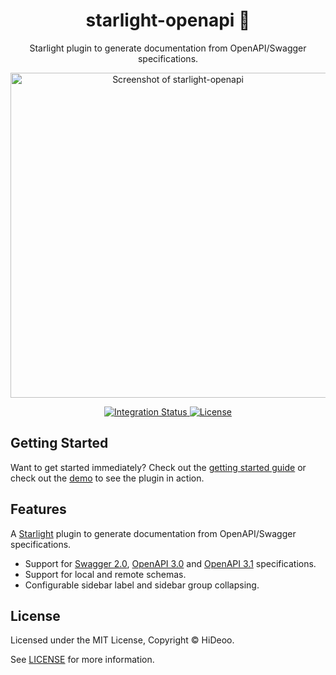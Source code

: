<div align="center">
  <h1>starlight-openapi 🧭</h1>
  <p>Starlight plugin to generate documentation from OpenAPI/Swagger specifications.</p>
  <p>
    <a href="https://i.imgur.com/pbOqvMT.png" title="Screenshot of starlight-openapi">
      <img alt="Screenshot of starlight-openapi" src="https://i.imgur.com/pbOqvMT.png" width="520" />
    </a>
  </p>
</div>

<div align="center">
  <a href="https://github.com/HiDeoo/starlight-openapi/actions/workflows/integration.yml">
    <img alt="Integration Status" src="https://github.com/HiDeoo/starlight-openapi/actions/workflows/integration.yml/badge.svg" />
  </a>
  <a href="https://github.com/HiDeoo/starlight-openapi/blob/main/LICENSE">
    <img alt="License" src="https://badgen.net/github/license/HiDeoo/starlight-openapi" />
  </a>
  <br />
</div>

## Getting Started

Want to get started immediately? Check out the [getting started guide](https://starlight-openapi.vercel.app/getting-started/) or check out the [demo](https://starlight-openapi.vercel.app/api/petstore/operations/addpet/) to see the plugin in action.

## Features

A [Starlight](https://starlight.astro.build) plugin to generate documentation from OpenAPI/Swagger specifications.

- Support for [Swagger 2.0](https://swagger.io/specification/v2/), [OpenAPI 3.0](https://swagger.io/specification/v3/) and [OpenAPI 3.1](https://swagger.io/specification/) specifications.
- Support for local and remote schemas.
- Configurable sidebar label and sidebar group collapsing.

## License

Licensed under the MIT License, Copyright © HiDeoo.

See [LICENSE](https://github.com/HiDeoo/starlight-openapi/blob/main/LICENSE) for more information.
